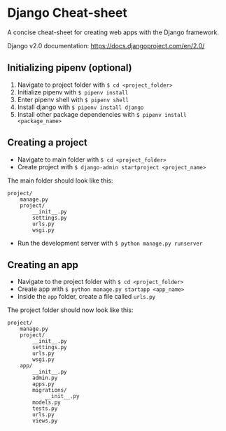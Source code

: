 # Django Cheat-sheet
A concise cheat-sheet for creating web apps with the Django framework.

Django v2.0 documentation: https://docs.djangoproject.com/en/2.0/

## Initializing pipenv (optional)
1. Navigate to project folder with `$ cd <project_folder>`
2. Initialize pipenv with `$ pipenv install`
3. Enter pipenv shell with `$ pipenv shell`
4. Install django with `$ pipenv install django`
5. Install other package dependencies with `$ pipenv install <package_name>`

## Creating a project
- Navigate to main folder with `$ cd <project_folder>`
- Create project with `$ django-admin startproject <project_name>`

The main folder should look like this:
```
project/
    manage.py
    project/
        __init__.py
        settings.py
        urls.py
        wsgi.py
```
- Run the development server with `$ python manage.py runserver`

## Creating an app
- Navigate to the project folder with  `$ cd <project_folder>`
- Create app with  `$ python manage.py startapp <app_name>`
- Inside the `app` folder, create a file called `urls.py`

The project folder should now look like this:
```
project/
    manage.py
    project/
        __init__.py
        settings.py
        urls.py
        wsgi.py
	app/
	    __init__.py
	    admin.py
	    apps.py
	    migrations/
	        __init__.py
	    models.py
	    tests.py
	    urls.py
	    views.py
```
